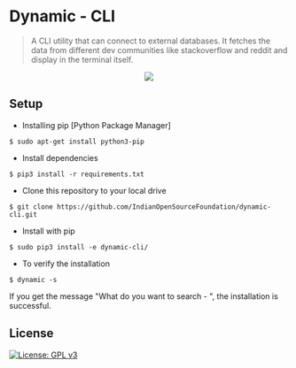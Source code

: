 # Dynamic - CLI
>  A CLI utility that can connect to external databases. It fetches the data from different dev communities like stackoverflow and reddit and display in the terminal itself.

<div align="center">
<img src="https://forthebadge.com/images/badges/made-with-python.svg" >
</div>



>


## Setup

 - Installing pip [Python Package Manager]
  ```shell
$ sudo apt-get install python3-pip
```

 - Install dependencies  
 ```shell
$ pip3 install -r requirements.txt
```

- Clone this repository to your local drive
 ```shell
$ git clone https://github.com/IndianOpenSourceFoundation/dynamic-cli.git
```

- Install with pip
 ```shell
$ sudo pip3 install -e dynamic-cli/
```

- To verify the installation 
 ```shell
$ dynamic -s
```
If you get the message "What do you want to search - ", the installation is successful.




## License

[![License: GPL v3](https://img.shields.io/badge/License-GPLv3-blue.svg)](https://www.gnu.org/licenses/gpl-3.0)
